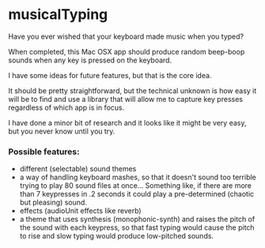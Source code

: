 # musicalTyping
Have you ever wished that your keyboard made music when you typed?

When completed, this Mac OSX app should produce random beep-boop sounds when any key is pressed on the keyboard.

I have some ideas for future features, but that is the core idea.

It should be pretty straightforward, but the technical unknown is how easy it will be to find and use a library that will allow me to capture key presses regardless of which app is in focus.

I have done a minor bit of research and it looks like it might be very easy, but you never know until you try.

### Possible features:

- different (selectable) sound themes
- a way of handling keyboard mashes, so that it doesn't sound too terrible trying to play 80 sound files at once... Something like, if there are more than 7 keypresses in .2 seconds it could play a pre-determined (chaotic but pleasing) sound.
- effects (audioUnit effects like reverb)
- a theme that uses synthesis (monophonic-synth) and raises the pitch of the sound with each keypress, so that fast typing would cause the pitch to rise and slow typing would produce low-pitched sounds.
